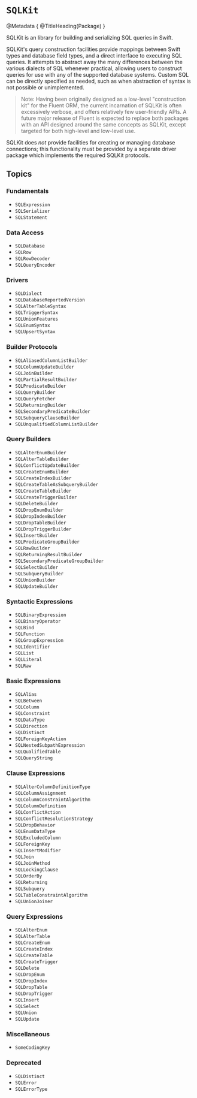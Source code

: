# ``SQLKit``

@Metadata {
    @TitleHeading(Package)
}

SQLKit is an library for building and serializing SQL queries in Swift.

SQLKit's query construction facilities provide mappings between Swift types and database field types, and a direct interface to executing SQL queries. It attempts to abstract away the many differences between the various dialects of SQL whenever practical, allowing users to construct queries for use with any of the supported database systems. Custom SQL can be directly specified as needed, such as when abstraction of syntax is not possible or unimplemented.

> Note: Having been originally designed as a low-level "construction kit" for the Fluent ORM, the current incarnation of SQLKit is often excessively verbose, and offers relatively few user-friendly APIs. A future major release of Fluent is expected to replace both packages with an API designed around the same concepts as SQLKit, except targeted for both high-level and low-level use.  

SQLKit does _not_ provide facilities for creating or managing database connections; this functionality must be provided by a separate driver package which implements the required SQLKit protocols.

## Topics

### Fundamentals

- ``SQLExpression``
- ``SQLSerializer``
- ``SQLStatement``

### Data Access

- ``SQLDatabase``
- ``SQLRow``
- ``SQLRowDecoder``
- ``SQLQueryEncoder``

### Drivers

- ``SQLDialect``
- ``SQLDatabaseReportedVersion``
- ``SQLAlterTableSyntax``
- ``SQLTriggerSyntax``
- ``SQLUnionFeatures``
- ``SQLEnumSyntax``
- ``SQLUpsertSyntax``

### Builder Protocols

- ``SQLAliasedColumnListBuilder``
- ``SQLColumnUpdateBuilder``
- ``SQLJoinBuilder``
- ``SQLPartialResultBuilder``
- ``SQLPredicateBuilder``
- ``SQLQueryBuilder``
- ``SQLQueryFetcher``
- ``SQLReturningBuilder``
- ``SQLSecondaryPredicateBuilder``
- ``SQLSubqueryClauseBuilder``
- ``SQLUnqualifiedColumnListBuilder``

### Query Builders

- ``SQLAlterEnumBuilder``
- ``SQLAlterTableBuilder``
- ``SQLConflictUpdateBuilder``
- ``SQLCreateEnumBuilder``
- ``SQLCreateIndexBuilder``
- ``SQLCreateTableAsSubqueryBuilder``
- ``SQLCreateTableBuilder``
- ``SQLCreateTriggerBuilder``
- ``SQLDeleteBuilder``
- ``SQLDropEnumBuilder``
- ``SQLDropIndexBuilder``
- ``SQLDropTableBuilder``
- ``SQLDropTriggerBuilder``
- ``SQLInsertBuilder``
- ``SQLPredicateGroupBuilder``
- ``SQLRawBuilder``
- ``SQLReturningResultBuilder``
- ``SQLSecondaryPredicateGroupBuilder``
- ``SQLSelectBuilder``
- ``SQLSubqueryBuilder``
- ``SQLUnionBuilder``
- ``SQLUpdateBuilder``

### Syntactic Expressions

- ``SQLBinaryExpression``
- ``SQLBinaryOperator``
- ``SQLBind``
- ``SQLFunction``
- ``SQLGroupExpression``
- ``SQLIdentifier``
- ``SQLList``
- ``SQLLiteral``
- ``SQLRaw``

### Basic Expressions

- ``SQLAlias``
- ``SQLBetween``
- ``SQLColumn``
- ``SQLConstraint``
- ``SQLDataType``
- ``SQLDirection``
- ``SQLDistinct``
- ``SQLForeignKeyAction``
- ``SQLNestedSubpathExpression``
- ``SQLQualifiedTable``
- ``SQLQueryString``

### Clause Expressions

- ``SQLAlterColumnDefinitionType``
- ``SQLColumnAssignment``
- ``SQLColumnConstraintAlgorithm``
- ``SQLColumnDefinition``
- ``SQLConflictAction``
- ``SQLConflictResolutionStrategy``
- ``SQLDropBehavior``
- ``SQLEnumDataType``
- ``SQLExcludedColumn``
- ``SQLForeignKey``
- ``SQLInsertModifier``
- ``SQLJoin``
- ``SQLJoinMethod``
- ``SQLLockingClause``
- ``SQLOrderBy``
- ``SQLReturning``
- ``SQLSubquery``
- ``SQLTableConstraintAlgorithm``
- ``SQLUnionJoiner``

### Query Expressions

- ``SQLAlterEnum``
- ``SQLAlterTable``
- ``SQLCreateEnum``
- ``SQLCreateIndex``
- ``SQLCreateTable``
- ``SQLCreateTrigger``
- ``SQLDelete``
- ``SQLDropEnum``
- ``SQLDropIndex``
- ``SQLDropTable``
- ``SQLDropTrigger``
- ``SQLInsert``
- ``SQLSelect``
- ``SQLUnion``
- ``SQLUpdate``

### Miscellaneous

- ``SomeCodingKey``

### Deprecated

- ``SQLDistinct``
- ``SQLError``
- ``SQLErrorType``

<!--

## Database

Instances of ``SQLDatabase`` are capable of serializing and executing ``SQLExpression``s:

```swift
let db: any SQLDatabase = // ...
db.execute(sql: db.serialize(db.select().column(SQLLiteral.string("a")).query), onRow: { (row: any SQLRow) in
    // ...
})
```

The ``SQLExpression`` protocol provides a common interface for transforming an arbitrary set of syntactical building blocks into a string of SQL code. A comprehensive set of SQL building blocks for SQL syntax   various syntactical building blocks  which abstracts an arbitrary sequence of that represents a SQL query string and optional bind values. It can represent an entire SQL query or just a fragment.

SQLKit provides `SQLExpression`s for common queries like `SELECT`, `UPDATE`, `INSERT`, `DELETE`, `CREATE TABLE`, and many more.

```swift
var select = SQLSelect()
select.columns = [...]
select.tables = [...]
select.predicate = ...
```

`SQLDatabase` can be used to create fluent query builders for most of these query types.

```swift
struct Planet: Codable { var id: Int, name: String }

let db: some SQLDatabase = ...
try await db.create(table: "planets")
    .column("id", type: .int, .primaryKey(autoIncrement: true), .notNull)
    .column("name", type: .string, .notNull)
    .run()
try await db.insert(into: "planets")
    .columns("id", "name")
    .values(SQLLiteral.default, SQLBind("Earth"))
    .values(SQLLiteral.default, SQLBind("Mars"))
    .run()
let planets = try await db.select()
    .columns("id", "name")
    .from("planets")
    .all(decoding: Planet.self)
print(planets) // [Planet(id: 1, name: "Earth"), Planet(id: 2, name: "Mars")]
```

You can execute a query builder by calling `run()`. 

### Rows

For query builders that support returning results (e.g. any builder conforming to the `SQLQueryFetcher` protocol), there are additional methods for handling the database output:

- `all()`: Returns an array of rows.
- `first()`: Returns an optional row.
- `run(_:)`: Accepts a closure that handles rows as they are returned.

Each of these methods returns `SQLRow`, which has methods for access column values.

```swift
let row: any SQLRow
let name = try row.decode(column: "name", as: String.self)
print(name) // String
```

### Codable

`SQLRow` also supports decoding `Codable` models directly from a row.

```swift
struct Planet: Codable {
    var name: String
}

let planet = try row.decode(model: Planet.self)
```

Query builders that support returning results have convenience methods for automatically decoding models.

```swift
let planets: [Planet] = try await db.select()
    ...
    .all(decoding: Planet.self)
```

## Select

The `SQLDatabase.select()` method creates a `SELECT` query builder:

```swift
let planets: [any SQLRow] = try await db.select()
    .columns("id", "name")
    .from("planets")
    .where("name", .equal, "Earth")
    .all()
```

This code generates the following SQL when used with the PostgresKit driver:

```PLpgsql
SELECT "id", "name" FROM "planets" WHERE "name" = $1 -- bindings: ["Earth"]
```

Notice that `Encodable` values are automatically bound as parameters instead of being serialized directly to the query.

The select builder includes the following methods (typically with several variations):

- `columns()` (specify a list of columns and/or expressions to return)
- `from()` (specify a table to select from)
- `join()` (specify additional tables and how to relate them to others)
- `where()` and `orWhere()` (specify conditions that narrow down the possible results)
- `limit()` and `offset()` (specify a limited and/or offsetted range of results to return)
- `orderBy()` (specify how to sort results before returning them)
- `groupBy()` (specify columns and/or expressions for aggregating results)
- `having()` and `orHaving()` (specify secondary conditions to apply to the results after aggregation)
- `distinct()` (specify coalescing of duplicate results)
- `for()` and `lockingClause()` (specify locking behavior for rows that appear in results)

Conditional expressions provided to `where()` or `having()` are joined with `AND`. Corresponding `orWhere()` and `orHaving()` methods join conditions with `OR` instead.

```swift
builder.where("name", .equal, "Earth").orWhere("name", .equal, "Mars")
```

This code generates the following SQL when used with the MySQL driver:

```mysql
WHERE `name` = ? OR `name` = ? -- bindings: ["Earth", "Mars"]
```

`where()`, `orWhere()`, `having()`, and `orHaving()` also support creating grouped clauses:

```swift
builder.where("name", .notEqual, SQLLiteral.null).where {
    $0.where("name", .equal, SQLBind("Milky Way"))
      .orWhere("name", .equal, SQLBind("Andromeda"))
}
```

This code generates the following SQL when used with the SQLite driver:

```sql
WHERE "name" <> NULL AND ("name" = ?1 OR "name" = ?2) -- bindings: ["Milky Way", "Andromeda"]
```

## Insert

The `insert(into:)` method creates an `INSERT` query builder:

```swift
try await db.insert(into: "galaxies")
    .columns("id", "name")
    .values(SQLLiteral.default, SQLBind("Milky Way"))
    .values(SQLLiteral.default, SQLBind("Andromeda"))
    .run()
```

This code generates the following SQL when used with the PostgreSQL driver:

```PLpgsql
INSERT INTO "galaxies" ("id", "name") VALUES (DEFAULT, $1), (DEFAULT, $2) -- bindings: ["Milky Way", "Andromeda"]
```

The insert builder also has a method for encoding a `Codable` type as a set of values:

```swift
struct Galaxy: Codable {
    var name: String
}

try builder.model(Galaxy(name: "Milky Way"))
```

This code generates the same SQL as would `builder.columns("name").values("Milky Way")`.

## Update

The `update(_:)` method creates an `UPDATE` query builder:

```swift
try await db.update("planets")
    .set("name", to: "Jupiter")
    .where("name", .equal, "Jupiter")
    .run()
```

This code generates the following SQL when used with the MySQL driver:

```mysql
UPDATE `planets` SET `name` = ? WHERE `name` = ? -- bindings: ["Jupiter", "Jupiter"]
```

The update builder supports the same `where()` and `orWhere()` methods as the select builder, via the `SQLPredicateBuilder` protocol.

## Delete

The `delete(from:)` method creates a `DELETE` query builder:

```swift
try await db.delete(from: "planets")
    .where("name", .equal, "Jupiter")
    .run()
```

This code generates the following SQL when used with the SQLite driver:

```sql
DELETE FROM "planets" WHERE "name" = ?1 -- bindings: ["Jupiter"]
```

The delete builder is also an `SQLPredicateBuilder`.

## Raw

The `raw(_:)` method allows passing custom SQL query strings, with support for parameterized bindings and correctly-quoted identifiers:

```swift
let planets = try await db.raw("SELECT \(SQLLiteral.all) FROM \(ident: table) WHERE \(ident: name) = \(bind: "planet")")
    .all()
```

This code generates the following SQL when used with the PostgreSQL driver:

```PLpgsql
SELECT * FROM "planets" WHERE "name" = $1 -- bindings: ["planet"]
```

The `\(bind:)` interpolation should be used for any user input to avoid SQL injection. The `\(ident:)` interpolation is used to safely specify identifiers such as table and column names.

> Important: Always prefer a structured query (i.e. one for which a builder or expression type exists) over raw queries. Consider writing your own ``SQLExpression``s, and even your own ``SQLQueryBuilder``s, rather than using raw queries, and don't hesitate to [open an issue](https://github.com/vapor/sql-kit/issues/new) to ask for additional feature support.

-->
